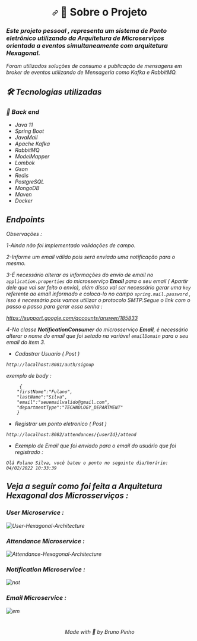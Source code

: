 <h1 align="center"><a id="user-content---sobre-o-projeto-" class="anchor" aria-hidden="true" href="#--sobre-o-projeto-"><svg class="octicon octicon-link" viewBox="0 0 16 16" version="1.1" width="16" height="16" aria-hidden="true"><path fill-rule="evenodd" d="M7.775 3.275a.75.75 0 001.06 1.06l1.25-1.25a2 2 0 112.83 2.83l-2.5 2.5a2 2 0 01-2.83 0 .75.75 0 00-1.06 1.06 3.5 3.5 0 004.95 0l2.5-2.5a3.5 3.5 0 00-4.95-4.95l-1.25 1.25zm-4.69 9.64a2 2 0 010-2.83l2.5-2.5a2 2 0 012.83 0 .75.75 0 001.06-1.06 3.5 3.5 0 00-4.95 0l-2.5 2.5a3.5 3.5 0 004.95 4.95l1.25-1.25a.75.75 0 00-1.06-1.06l-1.25 1.25a2 2 0 01-2.83 0z"></path></svg></a> <g-emoji class="g-emoji" alias="computer" fallback-src="https://github.githubassets.com/images/icons/emoji/unicode/1f4bb.png">🎯</g-emoji> Sobre o Projeto </h1>

### <i>Este projeto  pessoal , representa um sistema de Ponto eletrônico utilizando da Arquitetura de Microserviços orientada a eventos simultaneamente com arquitetura Hexagonal.
Foram utilizados soluções de consumo e publicação de mensagens em broker de eventos utilizando de Mensageria como Kafka e RabbitMQ.


## 🛠 Tecnologias utilizadas

### 🧱 Back end

- Java 11
- Spring Boot
- JavaMail
- Apache Kafka
- RabbitMQ
- ModelMapper
- Lombok
- Gson
- Redis
- PostgreSQL
- MongoDB
- Maven
- Docker
 

 
## Endpoints 
 
 Observações :
 
 1-Ainda não foi implementado validações de campo.
 
 2-Informe um email válido pois será enviado uma notificação para o mesmo.
 
 3-É necessário alterar as informações do envio de email no <code>application.properties</code> do microsserviço **Email** para o seu email ( Apartir dele  que vai ser feito o envio), além disso vai ser necessário gerar uma <code>key</code> referente ao email informado e coloca-lo no campo <code>spring.mail.password</code> , isso é necessário pois vamos utilizar o protocolo SMTP.Segue o link com o passo a passo para gerar essa senha :
 
 https://support.google.com/accounts/answer/185833
 
 4-Na classe **NotificationConsumer** do microsserviço **Email**, é necessário alterar o nome do email que foi setado na variável <code>emailDomain</code> para o seu email do item 3.
 
 
 - Cadastrar Usuario ( Post )
 
 <code>http://localhost:8081/auth/signup</code>
 
 exemplo de body :
 
         {
        "firstName":"Fulano",
        "lastName":"Silva",
        "email":"seuemailvalido@gmail.com",
        "departmentType":"TECHNOLOGY_DEPARTMENT"
        }
 
- Registrar um ponto eletronico  ( Post )
 
 <code>http://localhost:8082/attendances/{userId}/attend</code>
 
 - Exemplo de Email que foi enviado para o email do usuário que foi registrado :
 
 ```Olá Fulano Silva, você bateu o ponto no seguinte dia/horário: 04/02/2022 10:33:39```
 

## Veja a seguir como foi feita a Arquitetura Hexagonal dos Microsserviços :

### User Microservice :


![User-Hexagonal-Architecture](https://user-images.githubusercontent.com/60756219/152538711-144abc5c-5665-4d93-a7ee-dcaa4234ba53.png)



### Attendance Microservice :


![Attendance-Hexagonal-Architecture](https://user-images.githubusercontent.com/60756219/152538961-2899cc27-9579-428d-8087-5f8bb98a48cf.png)



### Notification Microservice :


![not](https://user-images.githubusercontent.com/60756219/152558567-1e3cb912-cd82-4b7d-a103-60f6077d9c8b.png)



### Email Microservice :
 
 ![em](https://user-images.githubusercontent.com/60756219/152559659-0564f77c-094c-4a21-becd-64c6e169f005.png)





 #
      
<p align="center">Made with <g-emoji class="g-emoji" alias="green_heart" fallback-src="https://github.githubassets.com/images/icons/emoji/unicode/1f49a.png">💚</g-emoji> by Bruno Pinho</p>
      
 #
